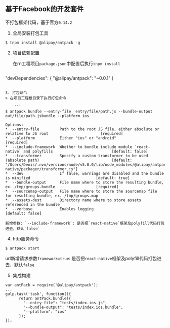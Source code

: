 ## 基于Facebook的开发套件

不打包框架代码，基于官方`0.14.2`

1. 全局安装打包工具
```
$ tnpm install @alipay/antpack -g
```

2. 项目依赖配置

    在rn工程项目`package.json`中配置后执行`tnpm install`
    ```
"devDependencies": {
      "@alipay/antpack": "~0.0.1"
}
```

3. 打包命令
> 在项目工程根目录下执行打包命令

    ```
$ antpack bundle --entry-file  entry/file/path.js --bundle-output out/file/path.jsbundle --platform ios
```
    Options:
    *  --entry-file         Path to the root JS file, either absolute or relative to JS root                       [required]
    *  --platform           Either "ios" or "android"                                                              [required]
    *  --include-framework  Whether to bundle include module `react-native` and polyfills                          [default: false]
    *  --transformer        Specify a custom transformer to be used (absolute path)                                [default: "/Users/Denis/.nvm/versions/node/v5.0.0/lib/node_modules/@alipay/antpack/src/react-native/packager/transformer.js"]  
    *  --dev                If false, warnings are disabled and the bundle is minified                             [default: true]
    *  --bundle-output      File name where to store the resulting bundle, ex. /tmp/groups.bundle                  [required]
    *  --sourcemap-output   File name where to store the sourcemap file for resulting bundle, ex. /tmp/groups.map
    *  --assets-dest        Directory name where to store assets referenced in the bundle
    *  --verbose            Enables logging                                                                        [default: false]
    
    新增参数: `--include-framework`: 是否把`react-native`框架及polyfill代码打包进去，默认`false`

4. http服务命令
```
$ antpack start
```
url新增请求参数`framework=true`: 是否把`react-native`框架及polyfill代码打包进去，默认`false`

5. 集成构建
```
var antPack = require('@alipay/antpack');
...
gulp.task('task', function(){
      return antPack.bundle({
        "--entry-file": "tests/index.ios.js",
        "--bundle-output": "tests/index.ios.bundle",
        "--platform": "ios"
      });
});
```